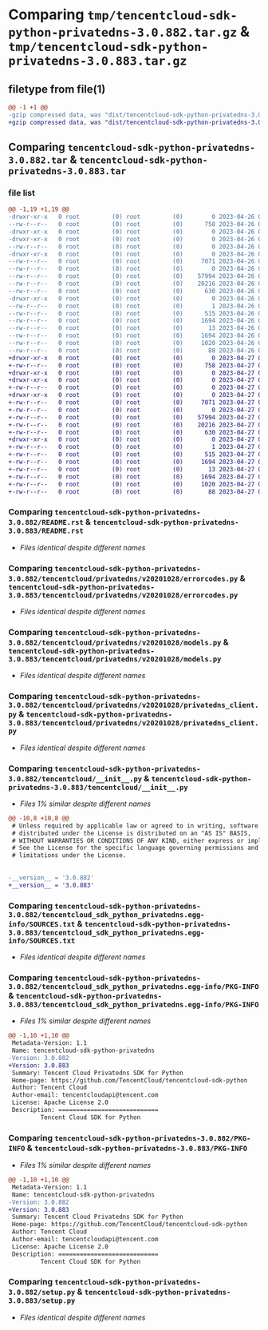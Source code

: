 # Comparing `tmp/tencentcloud-sdk-python-privatedns-3.0.882.tar.gz` & `tmp/tencentcloud-sdk-python-privatedns-3.0.883.tar.gz`

## filetype from file(1)

```diff
@@ -1 +1 @@
-gzip compressed data, was "dist/tencentcloud-sdk-python-privatedns-3.0.882.tar", last modified: Wed Apr 26 03:43:36 2023, max compression
+gzip compressed data, was "dist/tencentcloud-sdk-python-privatedns-3.0.883.tar", last modified: Thu Apr 27 00:45:55 2023, max compression
```

## Comparing `tencentcloud-sdk-python-privatedns-3.0.882.tar` & `tencentcloud-sdk-python-privatedns-3.0.883.tar`

### file list

```diff
@@ -1,19 +1,19 @@
-drwxr-xr-x   0 root         (0) root         (0)        0 2023-04-26 03:43:36.000000 tencentcloud-sdk-python-privatedns-3.0.882/
--rw-r--r--   0 root         (0) root         (0)      758 2023-04-26 03:43:36.000000 tencentcloud-sdk-python-privatedns-3.0.882/README.rst
-drwxr-xr-x   0 root         (0) root         (0)        0 2023-04-26 03:43:36.000000 tencentcloud-sdk-python-privatedns-3.0.882/tencentcloud/
-drwxr-xr-x   0 root         (0) root         (0)        0 2023-04-26 03:43:36.000000 tencentcloud-sdk-python-privatedns-3.0.882/tencentcloud/privatedns/
--rw-r--r--   0 root         (0) root         (0)        0 2023-04-26 03:43:36.000000 tencentcloud-sdk-python-privatedns-3.0.882/tencentcloud/privatedns/__init__.py
-drwxr-xr-x   0 root         (0) root         (0)        0 2023-04-26 03:43:36.000000 tencentcloud-sdk-python-privatedns-3.0.882/tencentcloud/privatedns/v20201028/
--rw-r--r--   0 root         (0) root         (0)     7071 2023-04-26 03:43:36.000000 tencentcloud-sdk-python-privatedns-3.0.882/tencentcloud/privatedns/v20201028/errorcodes.py
--rw-r--r--   0 root         (0) root         (0)        0 2023-04-26 03:43:36.000000 tencentcloud-sdk-python-privatedns-3.0.882/tencentcloud/privatedns/v20201028/__init__.py
--rw-r--r--   0 root         (0) root         (0)    57994 2023-04-26 03:43:36.000000 tencentcloud-sdk-python-privatedns-3.0.882/tencentcloud/privatedns/v20201028/models.py
--rw-r--r--   0 root         (0) root         (0)    20216 2023-04-26 03:43:36.000000 tencentcloud-sdk-python-privatedns-3.0.882/tencentcloud/privatedns/v20201028/privatedns_client.py
--rw-r--r--   0 root         (0) root         (0)      630 2023-04-26 03:43:36.000000 tencentcloud-sdk-python-privatedns-3.0.882/tencentcloud/__init__.py
-drwxr-xr-x   0 root         (0) root         (0)        0 2023-04-26 03:43:36.000000 tencentcloud-sdk-python-privatedns-3.0.882/tencentcloud_sdk_python_privatedns.egg-info/
--rw-r--r--   0 root         (0) root         (0)        1 2023-04-26 03:43:36.000000 tencentcloud-sdk-python-privatedns-3.0.882/tencentcloud_sdk_python_privatedns.egg-info/dependency_links.txt
--rw-r--r--   0 root         (0) root         (0)      515 2023-04-26 03:43:36.000000 tencentcloud-sdk-python-privatedns-3.0.882/tencentcloud_sdk_python_privatedns.egg-info/SOURCES.txt
--rw-r--r--   0 root         (0) root         (0)     1694 2023-04-26 03:43:36.000000 tencentcloud-sdk-python-privatedns-3.0.882/tencentcloud_sdk_python_privatedns.egg-info/PKG-INFO
--rw-r--r--   0 root         (0) root         (0)       13 2023-04-26 03:43:36.000000 tencentcloud-sdk-python-privatedns-3.0.882/tencentcloud_sdk_python_privatedns.egg-info/top_level.txt
--rw-r--r--   0 root         (0) root         (0)     1694 2023-04-26 03:43:36.000000 tencentcloud-sdk-python-privatedns-3.0.882/PKG-INFO
--rw-r--r--   0 root         (0) root         (0)     1020 2023-04-26 03:43:36.000000 tencentcloud-sdk-python-privatedns-3.0.882/setup.py
--rw-r--r--   0 root         (0) root         (0)       88 2023-04-26 03:43:36.000000 tencentcloud-sdk-python-privatedns-3.0.882/setup.cfg
+drwxr-xr-x   0 root         (0) root         (0)        0 2023-04-27 00:45:55.000000 tencentcloud-sdk-python-privatedns-3.0.883/
+-rw-r--r--   0 root         (0) root         (0)      758 2023-04-27 00:45:55.000000 tencentcloud-sdk-python-privatedns-3.0.883/README.rst
+drwxr-xr-x   0 root         (0) root         (0)        0 2023-04-27 00:45:55.000000 tencentcloud-sdk-python-privatedns-3.0.883/tencentcloud/
+drwxr-xr-x   0 root         (0) root         (0)        0 2023-04-27 00:45:55.000000 tencentcloud-sdk-python-privatedns-3.0.883/tencentcloud/privatedns/
+-rw-r--r--   0 root         (0) root         (0)        0 2023-04-27 00:45:55.000000 tencentcloud-sdk-python-privatedns-3.0.883/tencentcloud/privatedns/__init__.py
+drwxr-xr-x   0 root         (0) root         (0)        0 2023-04-27 00:45:55.000000 tencentcloud-sdk-python-privatedns-3.0.883/tencentcloud/privatedns/v20201028/
+-rw-r--r--   0 root         (0) root         (0)     7071 2023-04-27 00:45:55.000000 tencentcloud-sdk-python-privatedns-3.0.883/tencentcloud/privatedns/v20201028/errorcodes.py
+-rw-r--r--   0 root         (0) root         (0)        0 2023-04-27 00:45:55.000000 tencentcloud-sdk-python-privatedns-3.0.883/tencentcloud/privatedns/v20201028/__init__.py
+-rw-r--r--   0 root         (0) root         (0)    57994 2023-04-27 00:45:55.000000 tencentcloud-sdk-python-privatedns-3.0.883/tencentcloud/privatedns/v20201028/models.py
+-rw-r--r--   0 root         (0) root         (0)    20216 2023-04-27 00:45:55.000000 tencentcloud-sdk-python-privatedns-3.0.883/tencentcloud/privatedns/v20201028/privatedns_client.py
+-rw-r--r--   0 root         (0) root         (0)      630 2023-04-27 00:45:55.000000 tencentcloud-sdk-python-privatedns-3.0.883/tencentcloud/__init__.py
+drwxr-xr-x   0 root         (0) root         (0)        0 2023-04-27 00:45:55.000000 tencentcloud-sdk-python-privatedns-3.0.883/tencentcloud_sdk_python_privatedns.egg-info/
+-rw-r--r--   0 root         (0) root         (0)        1 2023-04-27 00:45:55.000000 tencentcloud-sdk-python-privatedns-3.0.883/tencentcloud_sdk_python_privatedns.egg-info/dependency_links.txt
+-rw-r--r--   0 root         (0) root         (0)      515 2023-04-27 00:45:55.000000 tencentcloud-sdk-python-privatedns-3.0.883/tencentcloud_sdk_python_privatedns.egg-info/SOURCES.txt
+-rw-r--r--   0 root         (0) root         (0)     1694 2023-04-27 00:45:55.000000 tencentcloud-sdk-python-privatedns-3.0.883/tencentcloud_sdk_python_privatedns.egg-info/PKG-INFO
+-rw-r--r--   0 root         (0) root         (0)       13 2023-04-27 00:45:55.000000 tencentcloud-sdk-python-privatedns-3.0.883/tencentcloud_sdk_python_privatedns.egg-info/top_level.txt
+-rw-r--r--   0 root         (0) root         (0)     1694 2023-04-27 00:45:55.000000 tencentcloud-sdk-python-privatedns-3.0.883/PKG-INFO
+-rw-r--r--   0 root         (0) root         (0)     1020 2023-04-27 00:45:55.000000 tencentcloud-sdk-python-privatedns-3.0.883/setup.py
+-rw-r--r--   0 root         (0) root         (0)       88 2023-04-27 00:45:55.000000 tencentcloud-sdk-python-privatedns-3.0.883/setup.cfg
```

### Comparing `tencentcloud-sdk-python-privatedns-3.0.882/README.rst` & `tencentcloud-sdk-python-privatedns-3.0.883/README.rst`

 * *Files identical despite different names*

### Comparing `tencentcloud-sdk-python-privatedns-3.0.882/tencentcloud/privatedns/v20201028/errorcodes.py` & `tencentcloud-sdk-python-privatedns-3.0.883/tencentcloud/privatedns/v20201028/errorcodes.py`

 * *Files identical despite different names*

### Comparing `tencentcloud-sdk-python-privatedns-3.0.882/tencentcloud/privatedns/v20201028/models.py` & `tencentcloud-sdk-python-privatedns-3.0.883/tencentcloud/privatedns/v20201028/models.py`

 * *Files identical despite different names*

### Comparing `tencentcloud-sdk-python-privatedns-3.0.882/tencentcloud/privatedns/v20201028/privatedns_client.py` & `tencentcloud-sdk-python-privatedns-3.0.883/tencentcloud/privatedns/v20201028/privatedns_client.py`

 * *Files identical despite different names*

### Comparing `tencentcloud-sdk-python-privatedns-3.0.882/tencentcloud/__init__.py` & `tencentcloud-sdk-python-privatedns-3.0.883/tencentcloud/__init__.py`

 * *Files 1% similar despite different names*

```diff
@@ -10,8 +10,8 @@
 # Unless required by applicable law or agreed to in writing, software
 # distributed under the License is distributed on an "AS IS" BASIS,
 # WITHOUT WARRANTIES OR CONDITIONS OF ANY KIND, either express or implied.
 # See the License for the specific language governing permissions and
 # limitations under the License.
 
 
-__version__ = '3.0.882'
+__version__ = '3.0.883'
```

### Comparing `tencentcloud-sdk-python-privatedns-3.0.882/tencentcloud_sdk_python_privatedns.egg-info/SOURCES.txt` & `tencentcloud-sdk-python-privatedns-3.0.883/tencentcloud_sdk_python_privatedns.egg-info/SOURCES.txt`

 * *Files identical despite different names*

### Comparing `tencentcloud-sdk-python-privatedns-3.0.882/tencentcloud_sdk_python_privatedns.egg-info/PKG-INFO` & `tencentcloud-sdk-python-privatedns-3.0.883/tencentcloud_sdk_python_privatedns.egg-info/PKG-INFO`

 * *Files 1% similar despite different names*

```diff
@@ -1,10 +1,10 @@
 Metadata-Version: 1.1
 Name: tencentcloud-sdk-python-privatedns
-Version: 3.0.882
+Version: 3.0.883
 Summary: Tencent Cloud Privatedns SDK for Python
 Home-page: https://github.com/TencentCloud/tencentcloud-sdk-python
 Author: Tencent Cloud
 Author-email: tencentcloudapi@tencent.com
 License: Apache License 2.0
 Description: ============================
         Tencent Cloud SDK for Python
```

### Comparing `tencentcloud-sdk-python-privatedns-3.0.882/PKG-INFO` & `tencentcloud-sdk-python-privatedns-3.0.883/PKG-INFO`

 * *Files 1% similar despite different names*

```diff
@@ -1,10 +1,10 @@
 Metadata-Version: 1.1
 Name: tencentcloud-sdk-python-privatedns
-Version: 3.0.882
+Version: 3.0.883
 Summary: Tencent Cloud Privatedns SDK for Python
 Home-page: https://github.com/TencentCloud/tencentcloud-sdk-python
 Author: Tencent Cloud
 Author-email: tencentcloudapi@tencent.com
 License: Apache License 2.0
 Description: ============================
         Tencent Cloud SDK for Python
```

### Comparing `tencentcloud-sdk-python-privatedns-3.0.882/setup.py` & `tencentcloud-sdk-python-privatedns-3.0.883/setup.py`

 * *Files identical despite different names*

